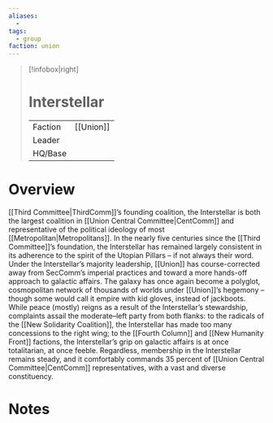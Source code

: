 ```yaml
---
aliases:
  -
tags:
  - group
faction: union
---
```

> [!infobox|right] 
> # Interstellar
> | | |
> | ---- | ---- |
> | Faction | [[Union]] |
> | Leader |  |
> | HQ/Base | |


# Overview
[[Third Committee|ThirdComm]]’s founding coalition, the Interstellar is both the largest coalition in [[Union Central Committee|CentComm]] and representative of the political ideology of most [[Metropolitan|Metropolitans]]. In the nearly five centuries since the [[Third Committee]]’s foundation, the Interstellar has remained largely consistent in its adherence to the spirit of the Utopian Pillars – if not always their word. Under the Interstellar’s majority leadership, [[Union]] has course-corrected away from SecComm’s imperial practices and toward a more hands-off approach to galactic affairs. The galaxy has once again become a polyglot, cosmopolitan network of thousands of worlds under [[Union]]’s hegemony – though some would call it empire with kid gloves, instead of jackboots. While peace (mostly) reigns as a result of the Interstellar’s stewardship, complaints assail the moderate–left party from both flanks: to the radicals of the [[New Solidarity Coalition]], the Interstellar has made too many concessions to the right wing; to the [[Fourth Column]] and [[New Humanity Front]] factions, the Interstellar’s grip on galactic affairs is at once totalitarian, at once feeble. Regardless, membership in the Interstellar remains steady, and it comfortably commands 35 percent of [[Union Central Committee|CentComm]] representatives, with a vast and diverse constituency.

# Notes
